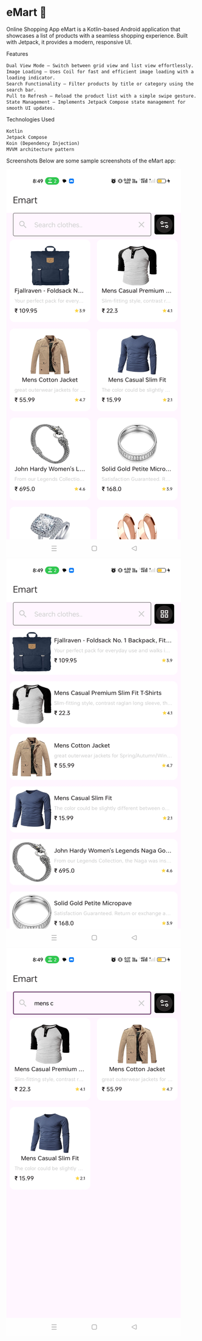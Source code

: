# eMart 🛒

Online Shopping App
eMart is a Kotlin-based Android application that showcases a list of products with a seamless
shopping experience. Built with Jetpack, it provides a modern, responsive UI.


Features

    Dual View Mode – Switch between grid view and list view effortlessly.
    Image Loading – Uses Coil for fast and efficient image loading with a loading indicator.
    Search Functionality – Filter products by title or category using the search bar.
    Pull to Refresh – Reload the product list with a simple swipe gesture.
    State Management – Implements Jetpack Compose state management for smooth UI updates.

Technologies Used

    Kotlin
    Jetpack Compose
    Koin (Dependency Injection)
    MVVM architecture pattern

Screenshots
Below are some sample screenshots of the eMart app:

![Grid View](screenshots/grid_view.jpg)  
![List View](screenshots/list_view.jpg) 
![search View](screenshots/search_view.jpg) 